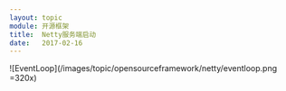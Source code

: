 ```yaml
---
layout: topic
module: 开源框架
title:  Netty服务端启动
date:   2017-02-16
---
```


![EventLoop](/images/topic/opensourceframework/netty/eventloop.png =320x)
